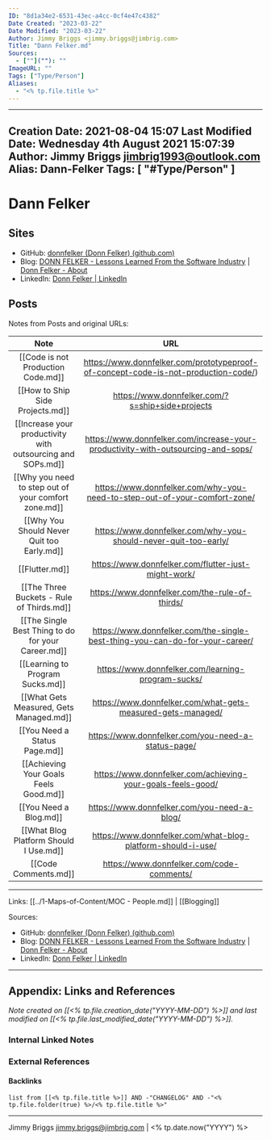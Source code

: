 ```yaml
---
ID: "8d1a34e2-6531-43ec-a4cc-0cf4e47c4382"
Date Created: "2023-03-22"
Date Modified: "2023-03-22"
Author: Jimmy Briggs <jimmy.briggs@jimbrig.com>
Title: "Dann Felker.md"
Sources: 
  - [""](""): ""
ImageURL: ""
Tags: ["Type/Person"]
Aliases:
  - "<% tp.file.title %>"
---
```


---
Creation Date: 2021-08-04 15:07
Last Modified Date: Wednesday 4th August 2021 15:07:39
Author: Jimmy Briggs <jimbrig1993@outlook.com>
Alias: Dann-Felker
Tags: [ "#Type/Person" ]
---

# Dann Felker

## Sites

- GitHub: [donnfelker (Donn Felker) (github.com)](https://github.com/donnfelker)
- Blog: [DONN FELKER - Lessons Learned From the Software Industry](https://www.donnfelker.com/) | [Donn Felker - About](https://www.donnfelker.com/about/)
- LinkedIn: [Donn Felker | LinkedIn](https://www.linkedin.com/in/donnfelker/)

## Posts

Notes from Posts and original URLs:


|                           Note                           |                                        URL                                         |
|:--------------------------------------------------------:|:----------------------------------------------------------------------------------:|
|             [[Code is not Production Code.md]]              | https://www.donnfelker.com/prototypeproof-of-concept-code-is-not-production-code/) |
|              [[How to Ship Side Projects.md]]               |                  https://www.donnfelker.com/?s=ship+side+projects                  |
| [[Increase your productivity with outsourcing and SOPs.md]] |  https://www.donnfelker.com/increase-your-productivity-with-outsourcing-and-sops/  |
|    [[Why you need to step out of your comfort zone.md]]     |     https://www.donnfelker.com/why-you-need-to-step-out-of-your-comfort-zone/      |
|         [[Why You Should Never Quit too Early.md]]          |          https://www.donnfelker.com/why-you-should-never-quit-too-early/           |
|                       [[Flutter.md]]                        |                https://www.donnfelker.com/flutter-just-might-work/                 |
|          [[The Three Buckets - Rule of Thirds.md]]          |                   https://www.donnfelker.com/the-rule-of-thirds/                   |
|     [[The Single Best Thing to do for your Career.md]]      |    https://www.donnfelker.com/the-single-best-thing-you-can-do-for-your-career/    |
|              [[Learning to Program Sucks.md]]               |                 https://www.donnfelker.com/learning-program-sucks/                 |
|           [[What Gets Measured, Gets Managed.md]]           |            https://www.donnfelker.com/what-gets-measured-gets-managed/             |
|                [[You Need a Status Page.md]]                |                 https://www.donnfelker.com/you-need-a-status-page/                 |
|           [[Achieving Your Goals Feels Good.md]]            |            https://www.donnfelker.com/achieving-your-goals-feels-good/             |
|                   [[You Need a Blog.md]]                    |                    https://www.donnfelker.com/you-need-a-blog/                     |
|           [[What Blog Platform Should I Use.md]]            |            https://www.donnfelker.com/what-blog-platform-should-i-use/             |
|                    [[Code Comments.md]]                     |                     https://www.donnfelker.com/code-comments/                      |


***

Links: [[../1-Maps-of-Content/MOC - People.md]] | [[Blogging]]

Sources:
- GitHub: [donnfelker (Donn Felker) (github.com)](https://github.com/donnfelker)
- Blog: [DONN FELKER - Lessons Learned From the Software Industry](https://www.donnfelker.com/) | [Donn Felker - About](https://www.donnfelker.com/about/)
- LinkedIn: [Donn Felker | LinkedIn](https://www.linkedin.com/in/donnfelker/)



***

## Appendix: Links and References

*Note created on [[<% tp.file.creation_date("YYYY-MM-DD") %>]] and last modified on [[<% tp.file.last_modified_date("YYYY-MM-DD") %>]].*

### Internal Linked Notes

### External References

#### Backlinks

```dataview
list from [[<% tp.file.title %>]] AND -"CHANGELOG" AND -"<% tp.file.folder(true) %>/<% tp.file.title %>"
```


***

Jimmy Briggs <jimmy.briggs@jimbrig.com> | <% tp.date.now("YYYY") %>